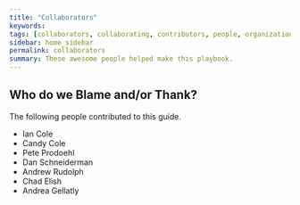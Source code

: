 ```yaml
---
title: "Collaborators"
keywords: 
tags: [collaborators, collaborating, contributors, people, organizations, thank, blame]
sidebar: home_sidebar
permalink: collaborators
summary: These awesome people helped make this playbook.
---
```


## Who do we Blame and/or Thank?

The following people contributed to this guide.

  * Ian Cole
  * Candy Cole
  * Pete Prodoehl
  * Dan Schneiderman
  * Andrew Rudolph
  * Chad Elish
  * Andrea Gellatly





